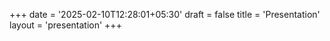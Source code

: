 +++
date = '2025-02-10T12:28:01+05:30'
draft = false
title = 'Presentation'
layout = 'presentation'
+++
